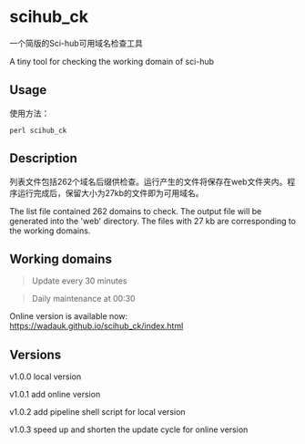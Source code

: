 # scihub_ck

一个简版的Sci-hub可用域名检查工具

A tiny tool for checking the working domain of sci-hub



## Usage

使用方法：

`perl scihub_ck`


## Description

列表文件包括262个域名后缀供检查。运行产生的文件将保存在web文件夹内。程序运行完成后，保留大小为27kb的文件即为可用域名。

The list file contained 262 domains to check. The output file will be generated into the 'web' directory. The files with 27 kb are corresponding to the working domains.


## Working domains

> Update every 30 minutes

> Daily maintenance at 00:30

Online version is available now: https://wadauk.github.io/scihub_ck/index.html


## Versions

v1.0.0 local version

v1.0.1 add online version

v1.0.2 add pipeline shell script for local version

v1.0.3 speed up and shorten the update cycle for online version
